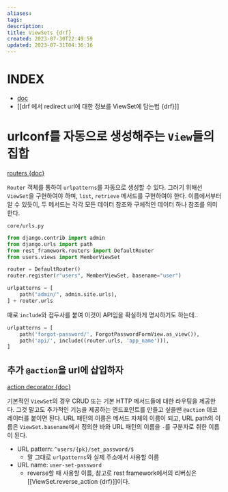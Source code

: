 ```yaml
---
aliases: 
tags: 
description:
title: ViewSets {drf}
created: 2023-07-30T22:49:59
updated: 2023-07-31T04:36:16
---
```


# INDEX

- [doc](https://www.django-rest-framework.org/api-guide/viewsets/#viewsets)
- [[drf 에서 redirect url에 대한 정보를 ViewSet에 담는법 {drf}]]

# urlconf를 자동으로 생성해주는 `View`들의 집합

[routers {doc}](https://www.django-rest-framework.org/api-guide/routers/#routers)

`Router` 객체를 통하여 `urlpatterns`를 자동으로 생성할 수 있다. 그러기 위해선 `ViewSet`을 구현하여야 하며, `list`, `retrieve` 메서드를 구현하여야 한다. 이름에서부터 알 수 있듯이, 두 메서드는 각각 모든 데이터 참조와 구체적인 데이터 하나 참조를 의미한다.

`core/urls.py`

```python
from django.contrib import admin
from django.urls import path
from rest_framework.routers import DefaultRouter
from users.views import MemberViewSet

router = DefaultRouter()
router.register(r"users", MemberViewSet, basename="user")

urlpatterns = [
    path("admin/", admin.site.urls),
] + router.urls
```

때로 `include`와 접두사를 붙여 이것이 API임을 확실하게 명시하기도 하는데..

```python
urlpatterns = [
    path('forgot-password/', ForgotPasswordFormView.as_view()),
    path('api/', include((router.urls, 'app_name'))),
]
```

## 추가 `@action`을 url에 삽입하자

[action decorator {doc}](https://www.django-rest-framework.org/api-guide/routers/#routing-for-extra-actions)

기본적인 `ViewSet`의 경우 CRUD 또는 기본 HTTP 메서드들에 대한 라우팅을 제공한다. 그것 말고도 추가적인 기능을 제공하는 엔드포인트를 만들고 싶을땐 `@action` 데코레이터를 붙이면 된다. URL 패턴의 이름은 메서드 자체의 이름이 되고, URL path의 이름은 `ViewSet.basename`에서 정의한 바와 URL 패턴의 이름을 `-`를 구분자로 취한 이름이 된다.

- URL pattern: `^users/{pk}/set_password/$`
	- 말 그대로 `urlpatterns`와 실제 주소에서 사용할 이름
- URL name: `user-set-password`
	- reverse할 때 사용할 이름, 참고로 rest framework에서의 리버싱은 [[ViewSet.reverse_action {drf}]]이다.
